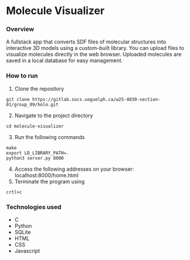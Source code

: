 # Molecule Visualizer

### Overview

A fullstack app that converts SDF files of molecular structures into interactive 3D models using a custom-built library. You can upload files to visualize molecules directly in the web browser. Uploaded molecules are saved in a local database for easy management.

### How to run

1. Clone the repository
```
git clone https://gitlab.socs.uoguelph.ca/w25-4030-section-01/group_09/holo.git
```
2. Navigate to the project directory
```
cd molecule-visualizer
```
3. Run the following commands
```
make
export LD_LIBRARY_PATH=.
python3 server.py 8000
```
4. Access the following addresses on your browser: localhost:8000/home.html
5. Terminate the program using
```
crtl+c
```

### Technologies used
- C
- Python
- SQLite
- HTML
- CSS
- Javascript
